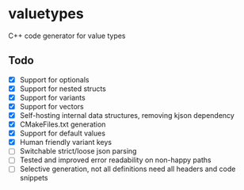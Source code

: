 # valuetypes

C++ code generator for value types

## Todo

- [x] Support for optionals
- [x] Support for nested structs
- [x] Support for variants
- [x] Support for vectors
- [x] Self-hosting internal data structures, removing kjson dependency
- [x] CMakeFiles.txt generation
- [x] Support for default values
- [x] Human friendly variant keys
- [ ] Switchable strict/loose json parsing
- [ ] Tested and improved error readability on non-happy paths
- [ ] Selective generation, not all definitions need all headers and code snippets
